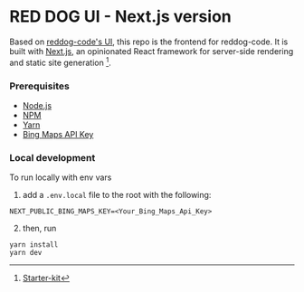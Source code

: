 # RED DOG UI - Next.js version
Based on [reddog-code's UI](https://github.com/Azure/reddog-code/tree/master/RedDog.UI), this repo is the frontend for reddog-code. 
It is built with [Next.js](https://nextjs.org/), an opinionated React framework for server-side rendering and static site generation [^fn].

### Prerequisites

- [Node.js](https://nodejs.org/)
- [NPM](https://npm.org)
- [Yarn](https://yarnpkg.com)
- [Bing Maps API Key](https://www.bingmapsportal.com)

### Local development
To run locally with env vars

1.  add a `.env.local` file to the root with the following:
```shell
NEXT_PUBLIC_BING_MAPS_KEY=<Your_Bing_Maps_Api_Key>
```
2. then, run
```shell
yarn install
yarn dev
```

[^fn]: [Starter-kit](https://pixinvent.com/materialize-material-design-admin-template/landing/)
